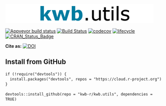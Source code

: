 <img src="kwb_utils.png" alt="kwb.utils" />

[![Appveyor build status](https://ci.appveyor.com/api/projects/status/t9w8xyoyyg7tbk2y/branch/master?svg=true)](https://ci.appveyor.com/project/KWB-R/kwb-utils/branch/master)
[![Build Status](https://travis-ci.org/KWB-R/kwb.utils.svg?branch=master)](https://travis-ci.org/KWB-R/kwb.utils) 
[![codecov](https://codecov.io/github/KWB-R/kwb.utils/branch/master/graphs/badge.svg)](https://codecov.io/github/KWB-R/kwb.utils)
[![lifecycle](https://img.shields.io/badge/lifecycle-stable-brightgreen.svg)](https://www.tidyverse.org/lifecycle/#stable)
[![CRAN_Status_Badge](http://www.r-pkg.org/badges/version/kwb.utils)](http://cran.r-project.org/package=kwb.utils)

**Cite as:** [![DOI](https://zenodo.org/badge/23293/KWB-R/kwb.utils.svg)](https://zenodo.org/badge/latestdoi/23293/KWB-R/kwb.utils)

## Install from GitHub 

```{r eval=FALSE}
if (!require("devtools")) {
  install.packages("devtools", repos = "https://cloud.r-project.org")
}

devtools::install_github(repo = "kwb-r/kwb.utils", dependencies = TRUE)
```
